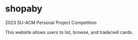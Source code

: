# shopaby
2023 SU-ACM Personal Project Competition 

This website allows users to list, browse, and trade/sell cards.
